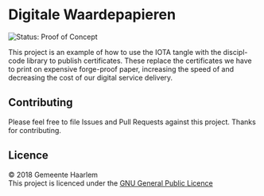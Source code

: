 # Digitale Waardepapieren

![Status: Proof of Concept](https://img.shields.io/badge/Status-Proof%20Of%20Concept-lightgrey.svg)

This project is an example of how to use the IOTA tangle with the discipl-code library to publish certificates. These replace the certificates we have to print on expensive forge-proof paper, increasing the speed of and decreasing the cost of our digital service delivery.

## Contributing

Please feel free to file Issues and Pull Requests against this project. Thanks for contributing.

## Licence

© 2018 Gemeente Haarlem  
This project is licenced under the [GNU General Public Licence](LICENCE)
